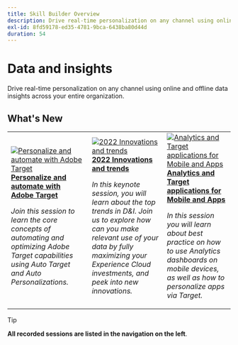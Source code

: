 ```yaml
---
title: Skill Builder Overview
description: Drive real-time personalization on any channel using online and offline data insights across your entire organization.
exl-id: 8fd59178-ed35-4781-9bca-6438ba80d44d
duration: 54
---
```

# Data and insights

Drive real-time personalization on any channel using online and offline data insights across your entire organization.

## What's New

<table>
<tr>
  <td>
    <a href="https://experienceleague.adobe.com/docs/events/skill-builder-recordings/data-and-insights/2022/personalize.html">
      <img alt="Personalize and automate with Adobe Target" src="https://video.tv.adobe.com/v/343821?format=jpeg" />
    </a>
     <div>
      <a href="https://experienceleague.adobe.com/docs/events/skill-builder-recordings/data-and-insights/2022/personalize.html">
        <strong>Personalize and automate with Adobe Target</strong>
      </a>
    </div>
    <p>
    <em>Join this session to learn the core concepts of automating and optimizing Adobe Target capabilities using Auto Target and Auto Personalizations.</em>
    <p>
  </td>
  <td>
    <a href="https://experienceleague.adobe.com/docs/events/skill-builder-recordings/data-and-insights/2022/innovations.html">
      <img alt="2022 Innovations and trends" src="https://video.tv.adobe.com/v/343818?format=jpeg" />
    </a>
     <div>
      <a href="https://experienceleague.adobe.com/docs/events/skill-builder-recordings/data-and-insights/2022/innovations.html">
        <strong>2022 Innovations and trends</strong>
      </a>
    </div>
    <p>
    <em>In this keynote session, you will learn about the top trends in D&I. Join us to explore how can you make relevant use of your data by fully maximizing your Experience Cloud investments, and peek into new innovations.</em>
    <p>
  </td>  
  <td>
    <a href="https://experienceleague.adobe.com/docs/events/skill-builder-recordings/data-and-insights/2022/mobile-and-apps.html">
      <img alt="Analytics and Target applications for Mobile and Apps" src="https://video.tv.adobe.com/v/343819?format=jpeg" />
    </a>
     <div>
      <a href="https://experienceleague.adobe.com/docs/events/skill-builder-recordings/data-and-insights/2022/mobile-and-apps.html">
        <strong>Analytics and Target applications for Mobile and Apps</strong>
      </a>
    </div>
    <p>
    <em>In this session you will learn about best practice on how to use Analytics dashboards on mobile devices, as well as how to personalize apps via Target.</em>
    <p>
  </td>
</tr>
</table>

>[!TIP]
>
>**All recorded sessions are listed in the navigation on the left**.
